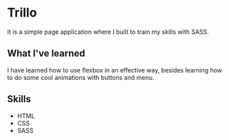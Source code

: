 # Trillo

It is a simple page application where I built to train my skills with SASS.

## What I've learned

I have learned how to use flexbox in an effective way, besides learning how to do some cool animations with buttons and menu.

## Skills

- HTML
- CSS
- SASS
